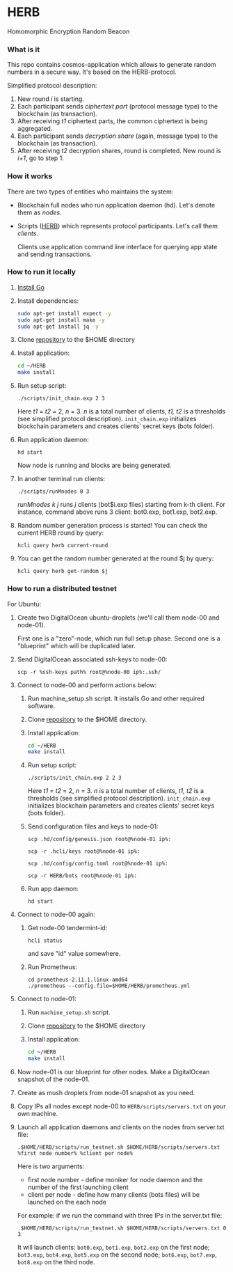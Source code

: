 # HERB
Homomorphic Encryption Random Beacon

### What is it

This repo contains cosmos-application which allows to generate random numbers in a secure way. It's based on the HERB-protocol.

Simplified protocol description:

1. New round *i* is starting. 
2. Each participant sends *ciphertext part* (protocol message type) to the blockchain (as transaction). 
3. After receiving *t1* ciphertext parts, the common ciphertext is being aggregated. 
4. Each participant sends *decryption share* (again, message type) to the blockchain (as transaction).
5. After receiving *t2* decryption shares, round is completed. New round is *i+1*, go to step 1. 

### How it works

There are two types of entities who maintains the system: 

* Blockchain full nodes who run application daemon (hd). Let's denote them as *nodes*. 

* Scripts ([HERB](scripts/HERB)) which represents protocol participants. Let's call them *clients*. 

  Clients use application command line interface for querying app state and sending transactions.  

### How to run it locally

1. [Install Go](https://golang.org/doc/install)

2. Install dependencies: 

   ```bash
   sudo apt-get install expect -y
   sudo apt-get install make -y
   sudo apt-get install jq -y
   ```

   

3. Clone [repository](https://github.com/dgamingfoundation/HERB/tree/master) to the $HOME directory

4. Install application:

   ```bash
   cd ~/HERB
   make install
   ```

5. Run setup script:

   ```
   ./scripts/init_chain.exp 2 3
   ```

   Here *t1* = *t2* = 2, *n* = 3. *n* is a  total number of clients, *t1, t2* is a thresholds (see simplified protocol description). `init_chain.exp` initializes blockchain parameters and creates clients' secret keys (bots folder). 

6. Run application daemon:

   ```
   hd start
   ```

   Now node is running and blocks are being generated. 

7. In another terminal run clients:

   ```
   ./scripts/runMnodes 0 3
   ```

   *runMnodes k j* runs *j* clients (bot$i.exp files) starting from k-th client. For instance, command above runs 3 client: bot0.exp, bot1.exp, bot2.exp. 

8. Random number generation process is started! You can check the current HERB round by query:

   ```
   hcli query herb current-round
   ```

9. You can get the random number generated at the round $j by query:

   ```
   hcli query herb get-random $j
   ```

   

### How to run a distributed testnet

For Ubuntu:

1. Create two DigitalOcean ubuntu-droplets (we'll call them node-00 and node-01). 

   First one is a "zero"-node, which run full setup phase. Second one is a "blueprint" which will be duplicated later. 

3. Send DigitalOcean associated ssh-keys to node-00:

   ```
   scp -r %ssh-keys path% root@%node-00 ip%:.ssh/
   ```

4. Connect to node-00 and perform  actions below:

   1. Run machine_setup.sh script. It installs Go and other required software.

   2. Clone [repository](https://github.com/dgamingfoundation/HERB/tree/master) to the $HOME directory.

   3. Install application:

      ```bash
      cd ~/HERB
      make install
      ```

   4. Run setup script:

      ```
      ./scripts/init_chain.exp 2 2 3
      ```

      Here *t1* = *t2* = 2, *n* = 3. *n* is a  total number of clients, *t1, t2* is a thresholds (see simplified protocol description). `init_chain.exp` initializes blockchain parameters and creates clients' secret keys (bots folder). 

   5. Send configuration files and keys to node-01:

      ```
      scp .hd/config/genesis.json root@%node-01 ip%:
      
      scp -r .hcli/keys root@%node-01 ip%:
      
      scp .hd/config/config.toml root@%node-01 ip%:
      
      scp -r HERB/bots root@%node-01 ip%:
      ```

   6. Run app daemon:

      ```
      hd start
      ```

5. Connect to node-00 again:

   1. Get node-00 tendermint-id:

      ```
      hcli status
      ```

      and save "id" value somewhere. 

   2. Run Prometheus:

      ```
      cd prometheus-2.11.1.linux-amd64
      ./prometheus --config.file=$HOME/HERB/prometheus.yml
      ```

6. Connect to node-01:

   1. Run `machine_setup.sh` script.

   2. Clone [repository](https://github.com/dgamingfoundation/HERB/tree/master) to the $HOME directory

   3. Install application:

      ```bash
      cd ~/HERB
      make install
      ```

7. Now node-01 is our blueprint for other nodes. Make a DigitalOcean snapshot of the node-01.

8. Create as mush droplets from node-01 snapshot as you need.

9. Copy IPs all nodes except node-00 to `HERB/scripts/servers.txt` on your own machine.

10. Launch all application daemons and clients on the nodes from server.txt file:

    ```
    .$HOME/HERB/scripts/run_testnet.sh $HOME/HERB/scripts/servers.txt %first node number% %client per node%
    ```

    Here is two arguments:

    * first node number - define moniker for node daemon and the number of the first launching client
    * client per node - define how many clients (bots files) will be launched on the each node

    For example: if we run the command with three IPs in the server.txt  file:

    ```
    .$HOME/HERB/scripts/run_testnet.sh $HOME/HERB/scripts/servers.txt 0 3
    ```

    It will launch clients: `bot0.exp`, `bot1.exp`, `bot2.exp` on the first node; `bot3.exp`, `bot4.exp`, `bot5.exp` on the second node; `bot6.exp`, `bot7.exp`, `bot8.exp`  on the third node.

